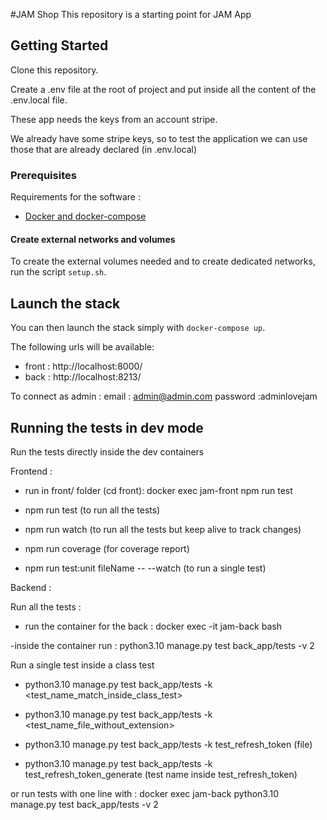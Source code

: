 #JAM Shop
This repository is a starting point for JAM App

## Getting Started
Clone this repository.

Create a .env file at the root of project and put inside all the content of the .env.local file.

These app needs the keys from an account stripe.

We already have some stripe keys, so to test the application we can use those that are already declared (in .env.local)

### Prerequisites

Requirements for the software :

- [Docker and docker-compose](https://docs.docker.com/get-docker/)


#### Create external networks and volumes

To create the external volumes needed and to create dedicated networks, run the script `setup.sh`.


## Launch the stack

You can then launch the stack simply with `docker-compose up`.

The following urls will be available:

- front : http://localhost:8000/
- back : http://localhost:8213/


To connect as admin :
email : admin@admin.com
password :adminlovejam

## Running the tests in dev mode
Run the tests directly inside the dev containers

Frontend :
- run in front/ folder (cd front):
docker exec jam-front npm run test 

- npm run test        (to run all the tests)
- npm run watch        (to run all the tests but keep alive to track changes)
- npm run coverage     (for coverage report)
- npm run test:unit fileName -- --watch       (to run a single test)


Backend :

Run all the tests  :
- run the container for the back :
 docker exec -it jam-back bash


-inside the container run :
python3.10 manage.py test back_app/tests -v 2

Run a single test inside a class test
 - python3.10 manage.py test back_app/tests -k <test_name_match_inside_class_test>
 - python3.10 manage.py test back_app/tests -k <test_name_file_without_extension>

 - python3.10 manage.py test back_app/tests -k test_refresh_token (file)
 - python3.10 manage.py test back_app/tests -k test_refresh_token_generate (test name inside test_refresh_token)

 or run tests with one line with :
 docker exec jam-back  python3.10 manage.py test back_app/tests -v 2


